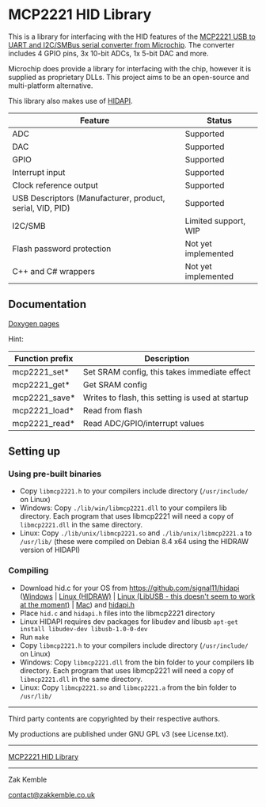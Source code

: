 # MCP2221 HID Library

This is a library for interfacing with the HID features of the [MCP2221 USB to UART and I2C/SMBus serial converter from Microchip](http://www.microchip.com/wwwproducts/Devices.aspx?product=MCP2221). The converter includes 4 GPIO pins, 3x 10-bit ADCs, 1x 5-bit DAC and more.

Microchip does provide a library for interfacing with the chip, however it is supplied as proprietary DLLs. This project aims to be an open-source and multi-platform alternative.

This library also makes use of [HIDAPI](http://www.signal11.us/oss/hidapi/).

| Feature | Status
| ------- | ------
| ADC     | Supported
| DAC     | Supported
| GPIO    | Supported
| Interrupt input        | Supported
| Clock reference output | Supported
| USB Descriptors (Manufacturer, product, serial, VID, PID) | Supported
| I2C/SMB | Limited support, WIP
| Flash password protection | Not yet implemented
| C++ and C# wrappers       | Not yet implemented

## Documentation
[Doxygen pages](http://zkemble.github.io/libmcp2221/)

Hint:

| Function prefix | Description
| --------------- | -----------
| mcp2221_set*    | Set SRAM config, this takes immediate effect
| mcp2221_get*    | Get SRAM config
| mcp2221_save*   | Writes to flash, this setting is used at startup
| mcp2221_load*   | Read from flash
| mcp2221_read*   | Read ADC/GPIO/interrupt values

## Setting up
### Using pre-built binaries
- Copy `libmcp2221.h` to your compilers include directory (`/usr/include/` on Linux)
- Windows: Copy `./lib/win/libmcp2221.dll` to your compilers lib directory. Each program that uses libmcp2221 will need a copy of `libmcp2221.dll` in the same directory.
- Linux: Copy `./lib/unix/libmcp2221.so` and `./lib/unix/libmcp2221.a` to `/usr/lib/` (these were compiled on Debian 8.4 x64 using the HIDRAW version of HIDAPI)

### Compiling
- Download hid.c for your OS from https://github.com/signal11/hidapi ([Windows](https://raw.githubusercontent.com/signal11/hidapi/master/windows/hid.c) | [Linux (HIDRAW)](https://raw.githubusercontent.com/signal11/hidapi/master/linux/hid.c) | [Linux (LibUSB - this doesn't seem to work at the moment)](https://raw.githubusercontent.com/signal11/hidapi/master/libusb/hid.c) | [Mac](https://raw.githubusercontent.com/signal11/hidapi/master/mac/hid.c)) and [hidapi.h](https://raw.githubusercontent.com/signal11/hidapi/master/hidapi/hidapi.h)
- Place `hid.c` and `hidapi.h` files into the libmcp2221 directory
- Linux HIDAPI requires dev packages for libudev and libusb `apt-get install libudev-dev libusb-1.0-0-dev`
- Run `make`
- Copy `libmcp2221.h` to your compilers include directory (`/usr/include/` on Linux)
- Windows: Copy `libmcp2221.dll` from the bin folder to your compilers lib directory. Each program that uses libmcp2221 will need a copy of `libmcp2221.dll` in the same directory.
- Linux: Copy `libmcp2221.so` and `libmcp2221.a` from the bin folder to `/usr/lib/`

--------

Third party contents are copyrighted by their respective authors.

My productions are published under GNU GPL v3 (see License.txt).

--------

[MCP2221 HID Library](http://blog.zakkemble.co.uk/mcp2221-hid-library/)

--------

Zak Kemble

contact@zakkemble.co.uk
